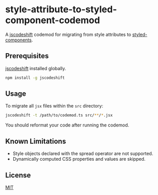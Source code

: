# style-attribute-to-styled-component-codemod

A [jscodeshift](https://github.com/facebook/jscodeshift) codemod for migrating from style attributes to [styled-components](https://github.com/styled-components/styled-components).

## Prerequisites

[jscodeshift](https://www.npmjs.com/package/jscodeshift) installed globally.

```sh
npm install -g jscodeshift
```

## Usage

To migrate all `jsx` files within the `src` directory:

```sh
jscodeshift -t /path/to/codemod.ts src/**/*.jsx
```

You should reformat your code after running the codemod.

## Known Limitations

- Style objects declared with the spread operator are not supported.
- Dynamically computed CSS properties and values are skipped.

## License

[MIT](LICENSE)
